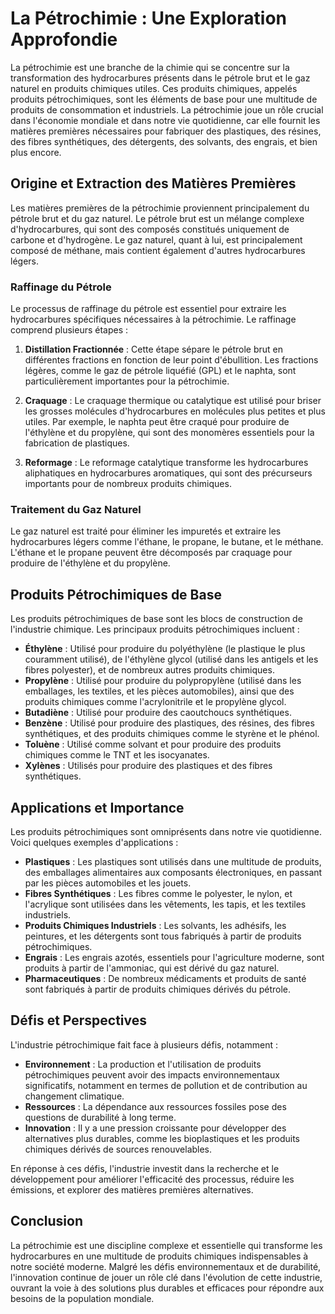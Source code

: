 # La Pétrochimie : Une Exploration Approfondie

La pétrochimie est une branche de la chimie qui se concentre sur la transformation des hydrocarbures présents dans le pétrole brut et le gaz naturel en produits chimiques utiles. Ces produits chimiques, appelés produits pétrochimiques, sont les éléments de base pour une multitude de produits de consommation et industriels. La pétrochimie joue un rôle crucial dans l'économie mondiale et dans notre vie quotidienne, car elle fournit les matières premières nécessaires pour fabriquer des plastiques, des résines, des fibres synthétiques, des détergents, des solvants, des engrais, et bien plus encore.

## Origine et Extraction des Matières Premières

Les matières premières de la pétrochimie proviennent principalement du pétrole brut et du gaz naturel. Le pétrole brut est un mélange complexe d'hydrocarbures, qui sont des composés constitués uniquement de carbone et d'hydrogène. Le gaz naturel, quant à lui, est principalement composé de méthane, mais contient également d'autres hydrocarbures légers.

### Raffinage du Pétrole

Le processus de raffinage du pétrole est essentiel pour extraire les hydrocarbures spécifiques nécessaires à la pétrochimie. Le raffinage comprend plusieurs étapes :

1. **Distillation Fractionnée** : Cette étape sépare le pétrole brut en différentes fractions en fonction de leur point d'ébullition. Les fractions légères, comme le gaz de pétrole liquéfié (GPL) et le naphta, sont particulièrement importantes pour la pétrochimie.
   
2. **Craquage** : Le craquage thermique ou catalytique est utilisé pour briser les grosses molécules d'hydrocarbures en molécules plus petites et plus utiles. Par exemple, le naphta peut être craqué pour produire de l'éthylène et du propylène, qui sont des monomères essentiels pour la fabrication de plastiques.

3. **Reformage** : Le reformage catalytique transforme les hydrocarbures aliphatiques en hydrocarbures aromatiques, qui sont des précurseurs importants pour de nombreux produits chimiques.

### Traitement du Gaz Naturel

Le gaz naturel est traité pour éliminer les impuretés et extraire les hydrocarbures légers comme l'éthane, le propane, le butane, et le méthane. L'éthane et le propane peuvent être décomposés par craquage pour produire de l'éthylène et du propylène.

## Produits Pétrochimiques de Base

Les produits pétrochimiques de base sont les blocs de construction de l'industrie chimique. Les principaux produits pétrochimiques incluent :

- **Éthylène** : Utilisé pour produire du polyéthylène (le plastique le plus couramment utilisé), de l'éthylène glycol (utilisé dans les antigels et les fibres polyester), et de nombreux autres produits chimiques.
- **Propylène** : Utilisé pour produire du polypropylène (utilisé dans les emballages, les textiles, et les pièces automobiles), ainsi que des produits chimiques comme l'acrylonitrile et le propylène glycol.
- **Butadiène** : Utilisé pour produire des caoutchoucs synthétiques.
- **Benzène** : Utilisé pour produire des plastiques, des résines, des fibres synthétiques, et des produits chimiques comme le styrène et le phénol.
- **Toluène** : Utilisé comme solvant et pour produire des produits chimiques comme le TNT et les isocyanates.
- **Xylènes** : Utilisés pour produire des plastiques et des fibres synthétiques.

## Applications et Importance

Les produits pétrochimiques sont omniprésents dans notre vie quotidienne. Voici quelques exemples d'applications :

- **Plastiques** : Les plastiques sont utilisés dans une multitude de produits, des emballages alimentaires aux composants électroniques, en passant par les pièces automobiles et les jouets.
- **Fibres Synthétiques** : Les fibres comme le polyester, le nylon, et l'acrylique sont utilisées dans les vêtements, les tapis, et les textiles industriels.
- **Produits Chimiques Industriels** : Les solvants, les adhésifs, les peintures, et les détergents sont tous fabriqués à partir de produits pétrochimiques.
- **Engrais** : Les engrais azotés, essentiels pour l'agriculture moderne, sont produits à partir de l'ammoniac, qui est dérivé du gaz naturel.
- **Pharmaceutiques** : De nombreux médicaments et produits de santé sont fabriqués à partir de produits chimiques dérivés du pétrole.

## Défis et Perspectives

L'industrie pétrochimique fait face à plusieurs défis, notamment :

- **Environnement** : La production et l'utilisation de produits pétrochimiques peuvent avoir des impacts environnementaux significatifs, notamment en termes de pollution et de contribution au changement climatique.
- **Ressources** : La dépendance aux ressources fossiles pose des questions de durabilité à long terme.
- **Innovation** : Il y a une pression croissante pour développer des alternatives plus durables, comme les bioplastiques et les produits chimiques dérivés de sources renouvelables.

En réponse à ces défis, l'industrie investit dans la recherche et le développement pour améliorer l'efficacité des processus, réduire les émissions, et explorer des matières premières alternatives.

## Conclusion

La pétrochimie est une discipline complexe et essentielle qui transforme les hydrocarbures en une multitude de produits chimiques indispensables à notre société moderne. Malgré les défis environnementaux et de durabilité, l'innovation continue de jouer un rôle clé dans l'évolution de cette industrie, ouvrant la voie à des solutions plus durables et efficaces pour répondre aux besoins de la population mondiale.